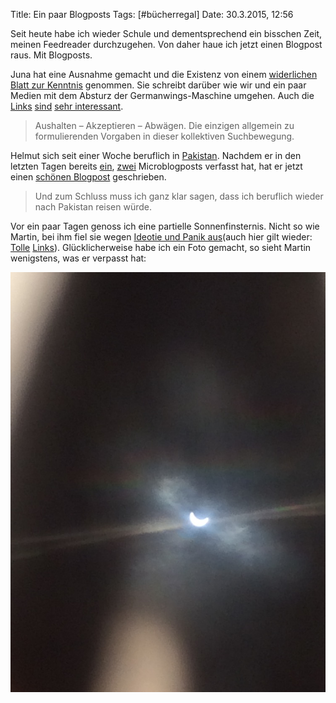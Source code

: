 Title: Ein paar Blogposts
Tags: [#bücherregal]
Date: 30.3.2015, 12:56

Seit heute habe ich wieder Schule und dementsprechend ein bisschen Zeit, meinen Feedreader durchzugehen. Von daher haue ich jetzt einen Blogpost raus. Mit Blogposts.

Juna hat eine Ausnahme gemacht und die Existenz von einem [widerlichen Blatt zur Kenntnis](www.junaimnetz.de/ausnahmejournalismus-und-trauer-im-netz) genommen. Sie schreibt darüber wie wir und ein paar Medien mit dem Absturz der Germanwings-Maschine umgehen. Auch die [Links](http://iphelgold.blogspot.de/2015/03/versuch-die-gedanken-zu-ordnen.html) [sind](http://www.fraumeike.de/2015/die-verlorene-ehre-der-schreibenden-zunft/) [sehr interessant](http://denktagebuch.de/2015/03/ueber-betroffene-und-betroffenheit/).

> Aushalten – Akzeptieren – Abwägen.
> Die einzigen allgemein zu formulierenden Vorgaben in dieser kollektiven Suchbewegung.

Helmut sich seit einer Woche beruflich in [Pakistan](http://dunkelangst.org/2015/02/pakistan/). Nachdem er in den letzten Tagen bereits [ein](http://microblog.dunkelangst.org/2015/03/25/kiss-of-life/), [zwei](http://microblog.dunkelangst.org/2015/03/28/youpr0n-pakistan/) Microblogposts verfasst hat, hat er jetzt einen [schönen Blogpost](http://dunkelangst.org/2015/03/pakistan-vor-ort/) geschrieben. 

> Und zum Schluss muss ich ganz klar sagen, dass ich beruflich wieder nach Pakistan reisen würde.

Vor ein paar Tagen genoss ich eine partielle Sonnenfinsternis. Nicht so wie Martin, bei ihm fiel sie wegen [Ideotie und Panik aus](http://iphelgold.blogspot.de/2015/03/breaking-sonnenfinsternis-fallt-wegen.html)(auch hier gilt wieder: [Tolle](http://www.junaimnetz.de/partielle-sonnenfinsternis) [Links](http://koenig-haunstetten.de/2015/03/19/der-tag-an-dem-es-dunkel-wurde/)). Glücklicherweise habe ich ein Foto gemacht, so sieht Martin wenigstens, was er verpasst hat:

![Nur für Martin: Eine partielle Sonnenfinsternis](/img/IMG_18.jpg)
